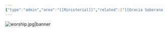 ```yaml
---
{"type":"admin","area":"[[Ministerial]]","related":["[[Gracia Soberana Orizaba]]","[[Filosofía ministerial de Gracia Soberana Orizaba]]","[[07 Convicciones para la dirección de la Iglesia]]","[[El evangelio de la Gracia de Dios en Cristo es el cimiento, la fuente y la meta de la existencia de nuestra iglesia local]]"],"tags":["Ministerial/Principios"],"dg-publish":true,"permalink":"/convicciones-centrales/ministerial/el-crecimiento-en-la-comprension-y-aplicacion-del-evangelio-es-la-mejor-capacitacion-ministerial/","dgPassFrontmatter":true}
---
```



![worship.jpg|banner](/img/user/Archivos/banners/worship.jpg)

